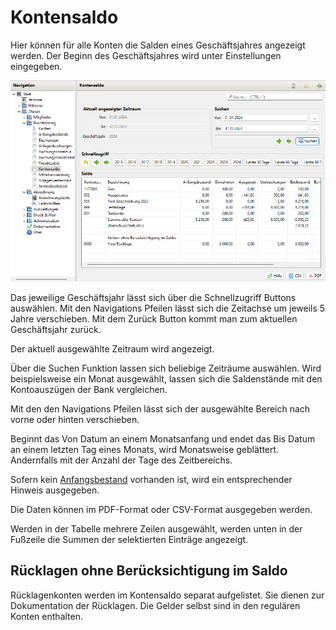 # Kontensaldo

Hier können für alle Konten die Salden eines Geschäftsjahres angezeigt werden. Der Beginn des Geschäftsjahres wird unter Einstellungen eingegeben.

![](../../../v3.1.x/buchf/img/KontenSaldoView.png)

Das jeweilige Geschäftsjahr lässt sich über die Schnellzugriff Buttons auswählen. Mit den Navigations Pfeilen lässt sich die Zeitachse um jeweils 5 Jahre verschieben. Mit dem Zurück Button kommt man zum aktuellen Geschäftsjahr zurück.

Der aktuell ausgewählte Zeitraum wird angezeigt.

Über die Suchen Funktion lassen sich beliebige Zeiträume auswählen. Wird beispielsweise ein Monat ausgewählt, lassen sich die Saldenstände mit den Kontoauszügen der Bank vergleichen.

Mit den den Navigations Pfeilen lässt sich der ausgewählte Bereich nach vorne oder hinten verschieben.

Beginnt das Von Datum an einem Monatsanfang und endet das Bis Datum an einem letzten Tag eines Monats, wird Monatsweise geblättert. Andernfalls mit der Anzahl der Tage des Zeitbereichs.

Sofern kein [Anfangsbestand](../../3.1/buchf/anfangsbestand.md) vorhanden ist, wird ein entsprechender Hinweis ausgegeben.

Die Daten können im PDF-Format oder CSV-Format ausgegeben werden.

Werden in der Tabelle mehrere Zeilen ausgewählt, werden unten in der Fußzeile die Summen der selektierten Einträge angezeigt.

## Rücklagen ohne Berücksichtigung im Saldo

Rücklagenkonten werden im Kontensaldo separat aufgelistet. Sie dienen zur Dokumentation der Rücklagen. Die Gelder selbst sind in den regulären Konten enthalten.

